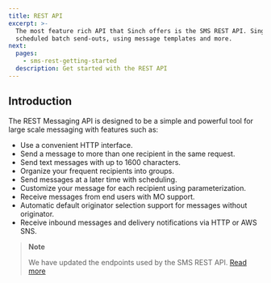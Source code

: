 ```yaml
---
title: REST API
excerpt: >-
  The most feature rich API that Sinch offers is the SMS REST API. Single messages,
  scheduled batch send-outs, using message templates and more. 
next:
  pages:
    - sms-rest-getting-started
  description: Get started with the REST API
---
```

## Introduction

The REST Messaging API is designed to be a simple and powerful tool for large scale messaging with features such as:

 - Use a convenient HTTP interface.
 - Send a message to more than one recipient in the same request.
 - Send text messages with up to 1600 characters.
 - Organize your frequent recipients into groups.
 - Send messages at a later time with scheduling.
 - Customize your message for each recipient using parameterization.
 - Receive messages from end users with MO support.
 - Automatic default originator selection support for messages without originator.
 - Receive inbound messages and delivery notifications via HTTP or AWS SNS.

> **Note**
>
> We have updated the endpoints used by the SMS REST API. [Read more](doc:sms-rest-getting-started#section-base-url)

